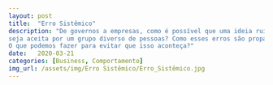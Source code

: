 ```yaml
---
layout: post
title:  "Erro Sistêmico"
description: "De governos a empresas, como é possível que uma ideia ruim
seja aceita por um grupo diverso de pessoas? Como esses erros são propagados?
O que podemos fazer para evitar que isso aconteça?"
date:   2020-03-21
categories: [Business, Comportamento]
img_url: /assets/img/Erro Sistêmico/Erro_Sistêmico.jpg
---
```


